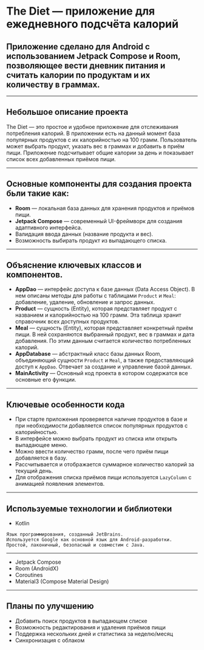 # The Diet — приложение для ежедневного подсчёта калорий

## Приложение сделано для Android с использованием Jetpack Compose и Room, позволяющее вести дневник питания и считать калории по продуктам и их количеству в граммах.

---

## Небольшое описание проекта

The Diet — это простое и удобное приложение для отслеживания потребления калорий. В приложении есть на данный момент база популярных продуктов с их калорийностью на 100 грамм. Пользователь может выбрать продукт, указать вес в граммах и добавить в приём пищи. Приложение подсчитывает общие калории за день и показывает список всех добавленных приёмов пищи.

---

## Основные компоненты для создания проекта бьли такие как:

- **Room** — локальная база данных для хранения продуктов и приёмов пищи.  
- **Jetpack Compose** — современный UI-фреймворк для создания адаптивного интерфейса.
- Валидация ввода данных (название продукта и вес).
- Возможность выбирать продукт из выпадающего списка.

---

## Объяснение ключевых классов и компонентов.

- **AppDao** — интерфейс доступа к базе данных (Data Access Object). В нем описаны методы для работы с таблицами `Product` и `Meal`: добавление, удаление, обновление и запрос данных.  
- **Product** — сущность (Entity), которая представляет продукт с названием и калорийностью на 100 грамм. Эта таблица хранит справочник всех доступных продуктов.  
- **Meal** — сущность (Entity), которая представляет конкретный приём пищи. В ней сохраняются выбранный продукт, вес в граммах и дата добавления. По этим данным считается количество потребленных калорий.  
- **AppDatabase** — абстрактный класс базы данных Room, объединяющий сущности `Product` и `Meal`, а также предоставляющий доступ к `AppDao`. Отвечает за создание и управление базой данных.
- **MainActivity** — Основный код проекта в котором содержатся все основные его функции.

---

## Ключевые особенности кода

* При старте приложения проверяется наличие продуктов в базе и при необходимости добавляется список популярных продуктов с калорийностью.
* В интерфейсе можно выбрать продукт из списка или открыть выпадающее меню.
* Можно ввести количество грамм, после чего приём пищи добавляется в базу.
* Рассчитывается и отображается суммарное количество калорий за текущий день.
* Для отображения списка приёмов пищи используется `LazyColumn` с анимацией появления элементов.
  
---

## Используемые технологии и библиотеки

* Kotlin
````
Язык программирования, созданный JetBrains.
Используется Google как основной язык для Android-разработки.
Простой, лаконичный, безопасный и совместим с Java.
````
---

* Jetpack Compose 
* Room (AndroidX)
* Coroutines
* Material3 (Compose Material Design)

---

## Планы по улучшению

* Добавить поиск продуктов в выпадающем списке
* Возможность редактирования и удаления приёмов пищи
* Поддержка нескольких дней и статистика за неделю/месяц
* Синхронизация с облаком
